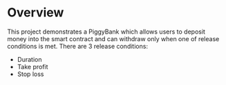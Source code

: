 # Overview

This project demonstrates a PiggyBank which allows users to deposit money into the smart contract and can withdraw only when
one of release conditions is met. There are 3 release conditions:

- Duration
- Take profit
- Stop loss
